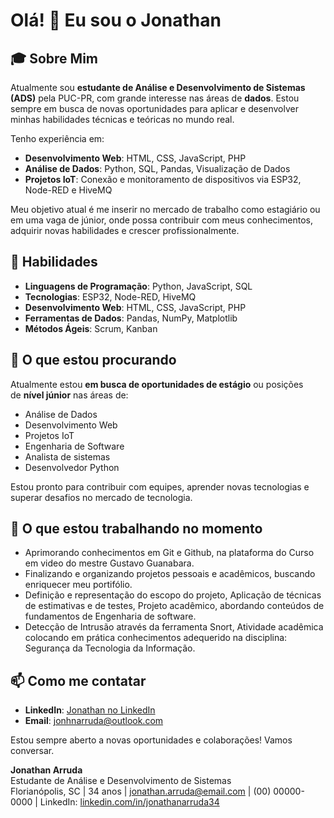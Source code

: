 # Olá! 👋 Eu sou o Jonathan

[](https://github.com/JonhnCod/JonhnCod/blob/main/README.md#ol%C3%A1--eu-sou-o-jonathan)

## 🎓 Sobre Mim

[](https://github.com/JonhnCod/JonhnCod/blob/main/README.md#-sobre-mim)

Atualmente sou **estudante de Análise e Desenvolvimento de Sistemas (ADS)** pela PUC-PR, com grande interesse nas áreas de **dados**. Estou sempre em busca de novas oportunidades para aplicar e desenvolver minhas habilidades técnicas e teóricas no mundo real.

Tenho experiência em:

- **Desenvolvimento Web**: HTML, CSS, JavaScript, PHP
- **Análise de Dados**: Python, SQL, Pandas, Visualização de Dados
- **Projetos IoT**: Conexão e monitoramento de dispositivos via ESP32, Node-RED e HiveMQ

Meu objetivo atual é me inserir no mercado de trabalho como estagiário ou em uma vaga de júnior, onde possa contribuir com meus conhecimentos, adquirir novas habilidades e crescer profissionalmente.

## 🚀 Habilidades

[](https://github.com/JonhnCod/JonhnCod/blob/main/README.md#-habilidades)

- **Linguagens de Programação**: Python, JavaScript, SQL
- **Tecnologias**: ESP32, Node-RED, HiveMQ
- **Desenvolvimento Web**: HTML, CSS, JavaScript, PHP
- **Ferramentas de Dados**: Pandas, NumPy, Matplotlib
- **Métodos Ágeis**: Scrum, Kanban

## 💼 O que estou procurando

[](https://github.com/JonhnCod/JonhnCod/blob/main/README.md#-o-que-estou-procurando)

Atualmente estou **em busca de oportunidades de estágio** ou posições de **nível júnior** nas áreas de:

- Análise de Dados
- Desenvolvimento Web
- Projetos IoT
- Engenharia de Software
- Analista de sistemas
- Desenvolvedor Python

Estou pronto para contribuir com equipes, aprender novas tecnologias e superar desafios no mercado de tecnologia.

## 🌱 O que estou trabalhando no momento

[](https://github.com/JonhnCod/JonhnCod/blob/main/README.md#-o-que-estou-trabalhando-no-momento)

- Aprimorando conhecimentos em Git e Github, na plataforma do Curso em video do mestre Gustavo Guanabara.
- Finalizando e organizando projetos pessoais e acadêmicos, buscando enriquecer meu portifólio.
- Definição e representação do escopo do projeto, Aplicação de técnicas de estimativas e de testes, Projeto acadêmico, abordando conteúdos de fundamentos de Engenharia de software.
- Detecção de Intrusão através da ferramenta Snort, Atividade acadêmica colocando em prática conhecimentos adequerido na disciplina: Segurança da Tecnologia da Informação.

## 📫 Como me contatar

[](https://github.com/JonhnCod/JonhnCod/blob/main/README.md#-como-me-contatar)

- **LinkedIn**: [Jonathan no LinkedIn](https://www.linkedin.com/in/jonathanarruda34)
- **Email**: [jonhnarruda@outlook.com](mailto:jonhnarruda@outlook.com)

Estou sempre aberto a novas oportunidades e colaborações! Vamos conversar.



**Jonathan Arruda**  
Estudante de Análise e Desenvolvimento de Sistemas  
Florianópolis, SC | 34 anos | jonathan.arruda@email.com | (00) 00000-0000 | LinkedIn: [linkedin.com/in/jonathanarruda34](https://www.linkedin.com/in/jonathanarruda34)
